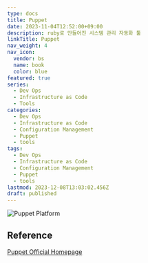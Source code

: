 ```yaml
---
type: docs
title: Puppet
date: 2023-11-04T12:52:00+09:00
description: ruby로 만들어진 시스템 관리 자동화 툴
linkTitle: Puppet
nav_weight: 4
nav_icon:
  vendor: bs
  name: book
  color: blue
featured: true
series:
  - Dev Ops
  - Infrastructure as Code
  - Tools
categories:
  - Dev Ops
  - Infrastructure as Code
  - Configuration Management
  - Puppet
  - tools
tags:
  - Dev Ops
  - Infrastructure as Code
  - Configuration Management
  - Puppet
  - tools
lastmod: 2023-12-08T13:03:02.456Z
draft: published
---
```


![Puppet Platform](/dev-ops/puppet_platform.webp "https://www.puppet.com/docs/puppet/8/platform_components")

## Reference

[Puppet Official Homepage](https://www.puppet.com/)
